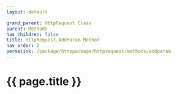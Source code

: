 ```yaml
---
layout: default

grand_parent: HttpRequest Class
parent: Methods
has_children: false
title: HttpRequest.AddParam Method
nav_order: 2
permalink: /package/httppackage/httprequest/methods/addparam
---
```

# {{ page.title }}